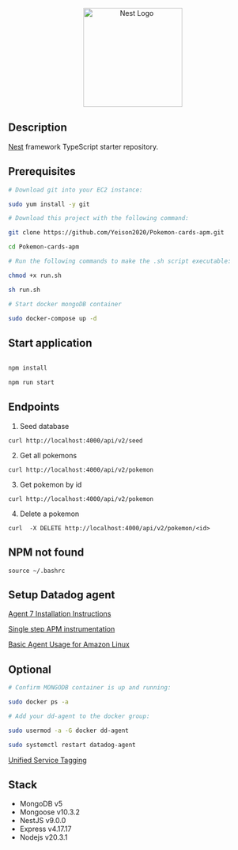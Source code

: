 <p align="center">
  <a href="http://nestjs.com/" target="blank"><img src="https://nestjs.com/img/logo-small.svg" width="200" alt="Nest Logo" /></a>
</p>

## Description

[Nest](https://github.com/nestjs/nest) framework TypeScript starter repository.

## Prerequisites

```bash
# Download git into your EC2 instance:

sudo yum install -y git

# Download this project with the following command:

git clone https://github.com/Yeison2020/Pokemon-cards-apm.git

cd Pokemon-cards-apm

# Run the following commands to make the .sh script executable:

chmod +x run.sh

sh run.sh

# Start docker mongoDB container

sudo docker-compose up -d

```

## Start application

```bash

npm install

npm run start

```

## Endpoints

1. Seed database

```
curl http://localhost:4000/api/v2/seed
```

2. Get all pokemons

```
curl http://localhost:4000/api/v2/pokemon
```

3. Get pokemon by id

```
curl http://localhost:4000/api/v2/pokemon
```

4. Delete a pokemon

```
curl  -X DELETE http://localhost:4000/api/v2/pokemon/<id>
```

## NPM not found

```
source ~/.bashrc
```

## Setup Datadog agent

[Agent 7 Installation Instructions](https://app.datadoghq.com/account/settings/agent/latest?platform=aws)

[Single step APM instrumentation](https://docs.datadoghq.com/tracing/trace_collection/automatic_instrumentation/single-step-apm/?tab=linuxhostorvm)

[Basic Agent Usage for Amazon Linux](https://docs.datadoghq.com/agent/basic_agent_usage/amazonlinux/?tab=agentv6v7)

## Optional

```bash
# Confirm MONGODB container is up and running:

sudo docker ps -a

# Add your dd-agent to the docker group:

sudo usermod -a -G docker dd-agent

sudo systemctl restart datadog-agent

```

[Unified Service Tagging](https://docs.datadoghq.com/getting_started/tagging/unified_service_tagging/?tab=kubernetes#serverless-environment)

## Stack

- MongoDB v5
- Mongoose v10.3.2
- NestJS v9.0.0
- Express v4.17.17
- Nodejs v20.3.1
